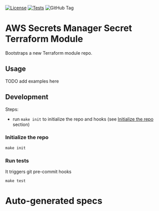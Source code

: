 [![License](https://img.shields.io/github/license/demmonico/tf-modules-aws-sm-secret)](LICENSE)
[![Tests](https://github.com/demmonico/tf-modules-aws-sm-secret/actions/workflows/tests.yml/badge.svg)](https://github.com/demmonico/tf-modules-aws-sm-secret/actions/workflows/tests.yml)
![GitHub Tag](https://img.shields.io/github/v/tag/demmonico/tf-modules-aws-sm-secret)

# AWS Secrets Manager Secret Terraform Module

Bootstraps a new Terraform module repo.

## Usage

TODO add examples here

## Development

Steps:
- run `make init` to initialize the repo and hooks (see [Initialize the repo](#initialize-the-repo) section)

### Initialize the repo

```shell
make init
```


### Run tests

It triggers git pre-commit hooks

```shell
make test
```


# Auto-generated specs

<!-- BEGINNING OF PRE-COMMIT-TERRAFORM DOCS HOOK -->
<!-- END OF PRE-COMMIT-TERRAFORM DOCS HOOK -->
